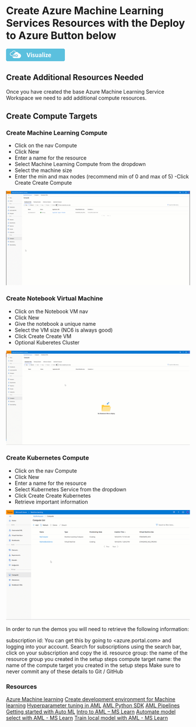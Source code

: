 # Create Azure Machine Learning Services Resources with the Deploy to Azure Button below

<a href="http://armviz.io/#/?load=https%3A%2F%2Fraw.githubusercontent.com%2FAzure%2Fazure-quickstart-templates%2Fmaster%2F101-machine-learning-create%2Fazuredeploy.json" target="_blank">
    <img src="https://raw.githubusercontent.com/Azure/azure-quickstart-templates/master/1-CONTRIBUTION-GUIDE/images/visualizebutton.png"/>
</a>

## Create Additional Resources Needed

Once you have created the base Azure Machine Learning Service Workspace we need to add additional compute resources.

## Create Compute Targets

### Create Machine Learning Compute

- Click on the nav Compute
- Click New
- Enter a name for the resource
- Select Machine Learning Compute from the dropdown
- Select the machine size
- Enter the min and max nodes (recommend min of 0 and max of 5)
-Click Create Create Compute

![Screen](./images/AMLCompute.gif)

### Create Notebook Virtual Machine

- Click on the Notebook VM nav
- Click New
- Give the notebook a unique name
- Select the VM size (NC6 is always good)
- Click Create Create VM
- Optional Kuberetes Cluster

![Screen](./images/NotebookVM.gif)

### Create Kubernetes Compute

- Click on the nav Compute
- Click New
- Enter a name for the resource
- Select Kubernetes Service from the dropdown
- Click Create Create Kubernetes
- Retrieve important information

![Screen](./images/AKSCompute.gif)

In order to run the demos you will need to retrieve the following information:

subscription id: You can get this by going to <azure.portal.com> and logging into your account. Search for subscriptions using the search bar, click on your subscription and copy the id.
resource group: the name of the resource group you created in the setup steps
compute target name: the name of the compute target you created in the setup steps
Make sure to never commit any of these details to Git / GitHub

### Resources

[Azure Machine learning](https://azure.microsoft.com/services/machine-learning )
[Create development environment for Machine learning](https://docs.microsoft.com/azure/machine-learning/service/how-to-configure-environment)
[Hyperparameter tuning in AML](https://docs.microsoft.com/azure/machine-learning/service/how-to-tune-hyperparameters)
[AML Python SDK](https://docs.microsoft.com/azure/machine-learning/service/how-to-configure-environment)
[AML Pipelines](https://docs.microsoft.com/azure/machine-learning/service/how-to-create-your-first-pipeline)
[Getting started with Auto ML](https://docs.microsoft.com/azure/machine-learning/service/concept-automated-ml)
[Intro to AML – MS Learn](https://docs.microsoft.com/en-us/learn/modules/intro-to-azure-machine-learning-service)
[Automate model select with AML - MS Learn](https://docs.microsoft.com/en-us/learn/modules/automate-model-selection-with-azure-automl)
[Train local model with AML - MS Learn](https://docs.microsoft.com/en-us/learn/modules/train-local-model-with-azure-mls)
